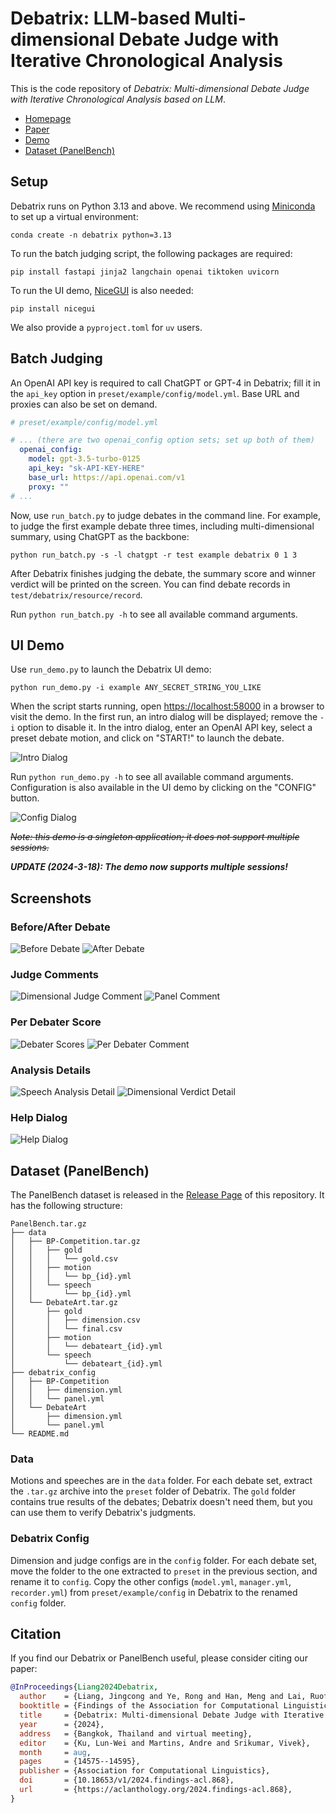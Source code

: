 # Debatrix: LLM-based Multi-dimensional Debate Judge with Iterative Chronological Analysis

This is the code repository of *Debatrix: Multi-dimensional Debate Judge with
Iterative Chronological Analysis based on LLM*.

- [Homepage](https://ljcleo.github.io/debatrix)
- [Paper](https://arxiv.org/abs/2403.08010)
- [Demo](https://debatrix.hzmc.xyz:8123)
- [Dataset (PanelBench)](https://github.com/ljcleo/debatrix/releases/tag/v0.1)

## Setup

Debatrix runs on Python 3.13 and above. We recommend using
[Miniconda](https://docs.conda.io/en/latest/miniconda.html) to set up a virtual
environment:

```Shell
conda create -n debatrix python=3.13
```

To run the batch judging script, the following packages are required:

```Shell
pip install fastapi jinja2 langchain openai tiktoken uvicorn
```

To run the UI demo, [NiceGUI](https://nicegui.io) is also needed:

```Shell
pip install nicegui
```

We also provide a `pyproject.toml` for `uv` users.

## Batch Judging

An OpenAI API key is required to call ChatGPT or GPT-4 in Debatrix; fill it in
the `api_key` option in `preset/example/config/model.yml`. Base URL and proxies
can also be set on demand.

```YAML
# preset/example/config/model.yml

# ... (there are two openai_config option sets; set up both of them)
  openai_config:
    model: gpt-3.5-turbo-0125
    api_key: "sk-API-KEY-HERE"
    base_url: https://api.openai.com/v1
    proxy: ""
# ...
```

Now, use `run_batch.py` to judge debates in the command line. For example, to
judge the first example debate three times, including multi-dimensional summary,
using ChatGPT as the backbone:

```Shell
python run_batch.py -s -l chatgpt -r test example debatrix 0 1 3
```

After Debatrix finishes judging the debate, the summary score and winner verdict
will be printed on the screen. You can find debate records in
`test/debatrix/resource/record`.

Run `python run_batch.py -h` to see all available command arguments.

## UI Demo

Use `run_demo.py` to launch the Debatrix UI demo:

```Shell
python run_demo.py -i example ANY_SECRET_STRING_YOU_LIKE
```

When the script starts running, open <https://localhost:58000> in a browser to
visit the demo. In the first run, an intro dialog will be displayed; remove the
`-i` option to disable it. In the intro dialog, enter an OpenAI API key, select
a preset debate motion, and click on "START!" to launch the debate.

![Intro Dialog](screenshot/intro.png)

Run `python run_demo.py -h` to see all available command arguments.
Configuration is also available in the UI demo by clicking on the "CONFIG"
button.

![Config Dialog](screenshot/config.png)

~~*Note: this demo is a singleton application; it does not support multiple sessions.*~~

***UPDATE (2024-3-18): The demo now supports multiple sessions!***

## Screenshots

### Before/After Debate

![Before Debate](screenshot/before_debate.png)
![After Debate](screenshot/after_debate.png)

### Judge Comments

![Dimensional Judge Comment](screenshot/judge_comment.png)
![Panel Comment](screenshot/panel_comment.png)

### Per Debater Score

![Debater Scores](screenshot/score.png)
![Per Debater Comment](screenshot/per_debater_comment.png)

### Analysis Details

![Speech Analysis Detail](screenshot/update_detail.png)
![Dimensional Verdict Detail](screenshot/judge_detail.png)

### Help Dialog

![Help Dialog](screenshot/help.png)

## Dataset (PanelBench)

The PanelBench dataset is released in the
[Release Page](https://github.com/ljcleo/debatrix/releases/tag/v0.1) of this
repository. It has the following structure:

```Text
PanelBench.tar.gz
├── data
│   ├── BP-Competition.tar.gz
│   │   ├── gold
│   │   │   └── gold.csv
│   │   ├── motion
│   │   │   └── bp_{id}.yml
│   │   └── speech
│   │       └── bp_{id}.yml
│   └── DebateArt.tar.gz
│       ├── gold
│       │   ├── dimension.csv
│       │   └── final.csv
│       ├── motion
│       │   └── debateart_{id}.yml
│       └── speech
│           └── debateart_{id}.yml
├── debatrix_config
│   ├── BP-Competition
│   │   ├── dimension.yml
│   │   └── panel.yml
│   └── DebateArt
│       ├── dimension.yml
│       └── panel.yml
└── README.md
```

### Data

Motions and speeches are in the `data` folder. For each debate set, extract the
`.tar.gz` archive into the `preset` folder of Debatrix. The `gold` folder
contains true results of the debates; Debatrix doesn't need them, but you can
use them to verify Debatrix's judgments.

### Debatrix Config

Dimension and judge configs are in the `config` folder. For each debate set,
move the folder to the one extracted to `preset` in the previous section, and
rename it to `config`. Copy the other configs (`model.yml`, `manager.yml`,
`recorder.yml`) from `preset/example/config` in Debatrix to the renamed `config`
folder.

## Citation

If you find our Debatrix or PanelBench useful, please consider citing our paper:

```BibTeX
@InProceedings{Liang2024Debatrix,
  author    = {Liang, Jingcong and Ye, Rong and Han, Meng and Lai, Ruofei and Zhang, Xinyu and Huang, Xuanjing and Wei, Zhongyu},
  booktitle = {Findings of the Association for Computational Linguistics ACL 2024},
  title     = {Debatrix: Multi-dimensional Debate Judge with Iterative Chronological Analysis Based on {LLM}},
  year      = {2024},
  address   = {Bangkok, Thailand and virtual meeting},
  editor    = {Ku, Lun-Wei and Martins, Andre and Srikumar, Vivek},
  month     = aug,
  pages     = {14575--14595},
  publisher = {Association for Computational Linguistics},
  doi       = {10.18653/v1/2024.findings-acl.868},
  url       = {https://aclanthology.org/2024.findings-acl.868},
}
```
